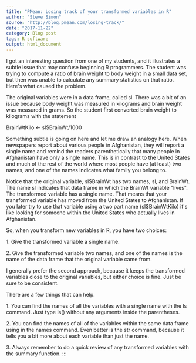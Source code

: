 ```yaml
---
title: "PMean: Losing track of your transformed variables in R"
author: "Steve Simon"
source: "http://blog.pmean.com/losing-track/"
date: "2017-11-22"
category: Blog post
tags: R software
output: html_document
---
```


I got an interesting question from one of my students, and it
illustrates a subtle issue that may confuse beginning R programmers. The
student was trying to compute a ratio of brain weight to body weight in
a small data set, but then was unable to calculate any summary
statistics on that ratio. Here's what caused the problem.

<!---More--->

The original variables were in a data frame, called sl. There was a bit
of an issue because body weight was measured in kilograms and brain
weight was measured in grams. So the student first converted brain
weight to kilograms with the statement

BrainWtKilo \<- sl\$BrainWt/1000

Something subtle is going on here and let me draw an analogy here. When
newspapers report about various people in Afghanistan, they will report
a single name and remind the readers parenthetically that many people in
Afghanistan have only a single name. This is in contrast to the United
States and much of the rest of the world where most people have (at
least) two names, and one of the names indicates what family you belong
to.

Notice that the original variable, sl\$BrainWt has two names, sl, and
BrainWt. The name sl indicates that data frame in which the BrainWt
variable "lives". The transformed variable has a single name. That means
that your transformed variable has moved from the United States to
Afghanistan. If you later try to use that variable using a two part name
(sl\$BrainWtKilo) it's like looking for someone within the United States
who actually lives in Afghanistan.

So, when you transform new variables in R, you have two choices:

1\. Give the transformed variable a single name.

2\. Give the transformed variable two names, and one of the names is the
name of the data frame that the original variable came from.

I generally prefer the second approach, because it keeps the transformed
variables close to the original variables, but either choice is fine.
Just be sure to be consistent.

There are a few things that can help.

1\. You can find the names of all the variables with a single name with
the ls command. Just type ls() without any arguments inside the
parentheses.

2\. You can find the names of all of the variables within the same data
frame using in the names command. Even better is the str command,
because it tells you a bit more about each variable than just the name.

3\. Always remember to do a quick review of any transformed variables
with the summary function.
:::

